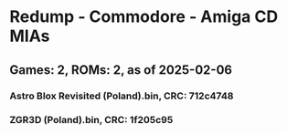 # Redump - Commodore - Amiga CD MIAs
## Games: 2, ROMs: 2, as of 2025-02-06
### Astro Blox Revisited (Poland).bin, CRC: 712c4748
### ZGR3D (Poland).bin, CRC: 1f205c95
